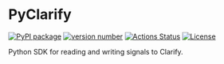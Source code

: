 # PyClarify

[![PyPI package](https://img.shields.io/badge/pip%20install-pyclarify-brightgreen)](https://pypi.org/project/easy-exchange-rates/) 
[![version number](https://img.shields.io/pypi/v/pyclarify?color=green&label=version)](https://pypi.org/project/pyclarify/) 
[![Actions Status](https://github.com/searis/pyclarify/workflows/Build%20status/badge.svg)](https://github.com/searis/pyclarify/actions) 
[![License](https://img.shields.io/github/license/searis/pyclarify)](https://github.com/searis/pyclarify/blob/main/LICENSE)

Python SDK for reading and writing signals to Clarify.

